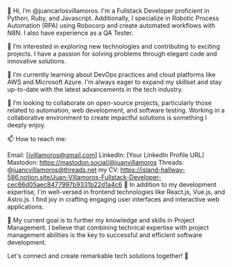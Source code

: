 👋 Hi, I’m @juancarlosvillamoros. I'm a Fullstack Developer proficient in Python, Ruby, and Javascript. Additionally, I specialize in Robotic Process Automation (RPA) using Robocorp and create automated workflows with N8N. I also have experience as a QA Tester.

👀 I’m interested in exploring new technologies and contributing to exciting projects. I have a passion for solving problems through elegant code and innovative solutions.

🌱 I’m currently learning about DevOps practices and cloud platforms like AWS and Microsoft Azure. I'm always eager to expand my skillset and stay up-to-date with the latest advancements in the tech industry.

💞️ I’m looking to collaborate on open-source projects, particularly those related to automation, web development, and software testing. Working in a collaborative environment to create impactful solutions is something I deeply enjoy.

📫 How to reach me:

Email: [jvillamoros@gmail.com]
LinkedIn: [Your LinkedIn Profile URL]
Mastodon: https://mastodon.social/@juanvillamoros
Threads: @juancvillamoros@threads.net
my CV: https://island-hallway-586.notion.site/Juan-Villamoros-Fullstack-Developer-cec66d05aec8477997b9331b22d1a4c6
💼 In addition to my development expertise, I'm well-versed in frontend technologies like React.js, Vue.js, and Astro.js. I find joy in crafting engaging user interfaces and interactive web applications.

🎯 My current goal is to further my knowledge and skills in Project Management. I believe that combining technical expertise with project management abilities is the key to successful and efficient software development.

Let's connect and create remarkable tech solutions together! 🚀
